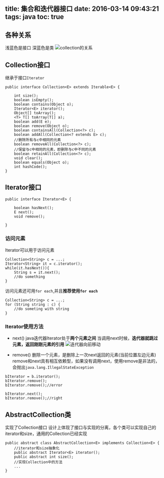 title: 集合和迭代器接口
date: 2016-03-14 09:43:21
tags: java
toc: true
---
## 各种关系
浅蓝色是接口
深蓝色是类
![collection的关系](http://7xilc8.com1.z0.glb.clouddn.com/java.util.Collection.gif)

## Collection接口
继承于接口`Iterator`
```
public interface Collection<E> extends Iterable<E> {

    int size();
    boolean isEmpty();
    boolean contains(Object o);
    Iterator<E> iterator();
    Object[] toArray();
    <T> T[] toArray(T[] a);
    boolean add(E e);
    boolean remove(Object o);
    boolean containsAll(Collection<?> c);
    boolean addAll(Collection<? extends E> c);
    //删除所有与c中相同的元素
    boolean removeAll(Collection<?> c);
    //保留与c中相同的元素，即删除与c中不同的元素
    boolean retainAll(Collection<?> c);
    void clear();
    boolean equals(Object o);
    int hashCode();
}
```


## Iterator接口

```
public interface Iterator<E> {

    boolean hasNext();
    E next();
    void remove();

}
```

### 访问元素
Iterator可以用于访问元素
```
Collection<String> c = ...;
Iterator<String> it = c.iterator();
while(it.hasNext()){
	String s = it.next();
	//do something
}
```

访问元素还可用`for each`,并且**推荐使用`for each`**
```
Collection<String> c = ...;
for (String string : c) {
	//do someting with string
}
```
### Iterator使用方法

- next()
java迭代器Iterator处于**两个元素之间**
当调用next时候，**迭代器就跳过元素，返回刚刚元素的引用**
![迭代器向前移动](http://7xilc8.com1.z0.glb.clouddn.com/Iterator.png)

- remove()
删除一个元素，是删除上一次next返回的元素(当前位置左边元素)
remove和next具有相互依赖型，如果没有调用next，使用remove是非法的，会抛出`java.lang.IllegalStateException`
```
bIterator = b.iterator();
bIterator.remove();
bIterator.remove();//error

bIterator.next();
bIterator.remove();//right

```

## AbstractCollection类

实现了Collection接口
设计上体现了接口与实现的分离，各个类可以实现自己的iterator和size，通用的Collection已经实现
```
public abstract class AbstractCollection<E> implements Collection<E> {
	//iterator和size抽象化
    public abstract Iterator<E> iterator();
    public abstract int size();
    //实现Collection中的方法
    ...
}
```